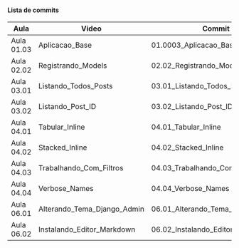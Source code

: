 #### Lista de commits
Aula | Video | Commit | Link 
------ | ------ | ------ | ------ 
Aula 01.03 | Aplicacao_Base | 01.0003_Aplicacao_Base | [Download](https://github.com/treinaweb/treinaweb-django-admin/archive/07a36ce070dbbda1d45c1698cdc481fca8c53642.zip) 
Aula 02.02 | Registrando_Models | 02.02_Registrando_Models | [Download](https://github.com/treinaweb/treinaweb-django-admin/archive/2a34a110a01b6eb95f23350ad07f3b728f2edfcd.zip) 
Aula 03.01 | Listando_Todos_Posts | 03.01_Listando_Todos_Posts | [Download](https://github.com/treinaweb/treinaweb-django-admin/archive/15721f1dba682db3c9c9af850ed5b1814e1f2da0.zip) 
Aula 03.02 | Listando_Post_ID | 03.02_Listando_Post_ID | [Download](https://github.com/treinaweb/treinaweb-django-admin/archive/584c3a2c50eabfdd90378a4b4f288b7850bfd8d0.zip) 
Aula 04.01 | Tabular_Inline | 04.01_Tabular_Inline | [Download](https://github.com/treinaweb/treinaweb-django-admin/archive/619e67cb7916c7fc581fcdc28f31a3be53f9c711.zip) 
Aula 04.02 | Stacked_Inline | 04.02_Stacked_Inline | [Download](https://github.com/treinaweb/treinaweb-django-admin/archive/5bec4b7f506c05adb081b26e0811681f2f887eb4.zip) 
Aula 04.03 | Trabalhando_Com_Filtros | 04.03_Trabalhando_Com_Filtros | [Download](https://github.com/treinaweb/treinaweb-django-admin/archive/eab27014d314c8d02937a39dc6ca103b9be38d65.zip) 
Aula 04.04 | Verbose_Names | 04.04_Verbose_Names | [Download](https://github.com/treinaweb/treinaweb-django-admin/archive/142d2b143360b0c9e417401ff8dab8cfc62556cc.zip) 
Aula 06.01 | Alterando_Tema_Django_Admin | 06.01_Alterando_Tema_Django_Admin | [Download](https://github.com/treinaweb/treinaweb-django-admin/archive/7ebc19b8bdcf6fc0cf098e56479d93f672025c93.zip) 
Aula 06.02 | Instalando_Editor_Markdown | 06.02_Instalando_Editor_Markdown | [Download](https://github.com/treinaweb/treinaweb-django-admin/archive/b7f0af4039f0e7eafeeca9ff66cd6e8f0c8ef493.zip) 
